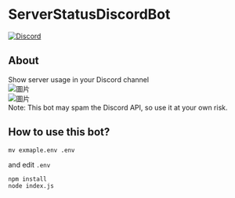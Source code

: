# ServerStatusDiscordBot
[![Discord](https://img.shields.io/discord/891325967203729472?color=5865F2&label=discord&style=for-the-badge)](https://discord.gg/uQ4UXANnP2)  
## About
Show server usage in your Discord channel  
![圖片](https://user-images.githubusercontent.com/95519633/229298401-34d849b9-4ca9-46c9-b2ce-93cfdf6210e6.png)  
![圖片](https://user-images.githubusercontent.com/95519633/229298436-6d06a8b3-a39b-4890-837d-9594c5533d8f.png)  
Note: This bot may spam the Discord API, so use it at your own risk.
## How to use this bot?
```
mv exmaple.env .env
```
and edit `.env`
```
npm install
node index.js
```
